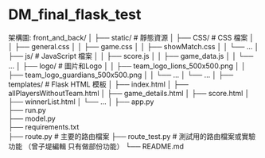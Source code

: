 # DM_final_flask_test
架構圖:
front_and_back/
│
├── static/                       # 靜態資源
│   ├── CSS/                      # CSS 檔案
│   │   ├── general.css
│   │   ├── game.css
│   │   ├── showMatch.css
│   │   └── ...
│   ├── js/                       # JavaScript 檔案
│   │   ├── score.js
│   │   ├── game_data.js
│   │   └── ...
│   ├── logo/                     # 圖片和Logo
│   │   ├── team_logo_lions_500x500.png
│   │   ├── team_logo_guardians_500x500.png
│   │   └── ...
│   └── ...
│
├── templates/                    # Flask HTML 模板
│   ├── index.html
│   ├── allPlayersWithoutTeam.html
│   ├── game_details.html
│   ├── score.html
│   ├── winnerList.html
│   └── ...
│
├── app.py                         
├── run.py                        
├── model.py                     
├── requirements.txt              
├── route.py                      # 主要的路由檔案 
├── route_test.py                 # 測試用的路由檔案或實驗功能 （曾子堤編輯 只有做部份功能）
└── README.md                     
